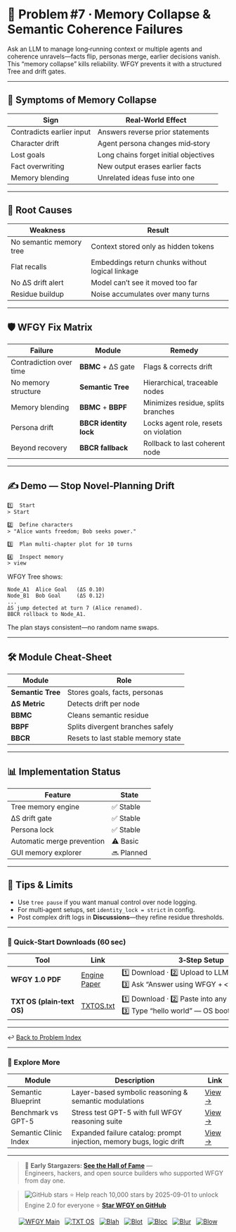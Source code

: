 # 📒 Problem #7 · Memory Collapse & Semantic Coherence Failures

Ask an LLM to manage long‑running context or multiple agents and coherence unravels—facts flip, personas merge, earlier decisions vanish.  
This “memory collapse” kills reliability. WFGY prevents it with a structured Tree and drift gates.

---

## 🤔 Symptoms of Memory Collapse

| Sign | Real‑World Effect |
|------|------------------|
| Contradicts earlier input | Answers reverse prior statements |
| Character drift | Agent persona changes mid‑story |
| Lost goals | Long chains forget initial objectives |
| Fact overwriting | New output erases earlier facts |
| Memory blending | Unrelated ideas fuse into one |

---

## 🧩 Root Causes

| Weakness | Result |
|----------|--------|
| No semantic memory tree | Context stored only as hidden tokens |
| Flat recalls | Embeddings return chunks without logical linkage |
| No ΔS drift alert | Model can’t see it moved too far |
| Residue buildup | Noise accumulates over many turns |

---

## 🛡️ WFGY Fix Matrix

| Failure | Module | Remedy |
|---------|--------|--------|
| Contradiction over time | **BBMC** + ΔS gate | Flags & corrects drift |
| No memory structure | **Semantic Tree** | Hierarchical, traceable nodes |
| Memory blending | **BBMC** + **BBPF** | Minimizes residue, splits branches |
| Persona drift | **BBCR identity lock** | Locks agent role, resets on violation |
| Beyond recovery | **BBCR fallback** | Rollback to last coherent node |

---

## ✍️ Demo — Stop Novel‑Planning Drift

```txt
1️⃣  Start
> Start

2️⃣  Define characters
> "Alice wants freedom; Bob seeks power."

3️⃣  Plan multi‑chapter plot for 10 turns

4️⃣  Inspect memory
> view
````

WFGY Tree shows:

```
Node_A1  Alice Goal   (ΔS 0.10)
Node_B1  Bob Goal     (ΔS 0.12)
...
ΔS jump detected at turn 7 (Alice renamed).
BBCR rollback to Node_A1.
```

The plan stays consistent—no random name swaps.

---

## 🛠 Module Cheat‑Sheet

| Module            | Role                               |
| ----------------- | ---------------------------------- |
| **Semantic Tree** | Stores goals, facts, personas      |
| **ΔS Metric**     | Detects drift per node             |
| **BBMC**          | Cleans semantic residue            |
| **BBPF**          | Splits divergent branches safely   |
| **BBCR**          | Resets to last stable memory state |

---

## 📊 Implementation Status

| Feature                    | State      |
| -------------------------- | ---------- |
| Tree memory engine         | ✅ Stable   |
| ΔS drift gate              | ✅ Stable   |
| Persona lock               | ✅ Stable   |
| Automatic merge prevention | ⚠️ Basic   |
| GUI memory explorer        | 🔜 Planned |

---

## 📝 Tips & Limits

* Use `tree pause` if you want manual control over node logging.
* For multi‑agent setups, set `identity_lock = strict` in config.
* Post complex drift logs in **Discussions**—they refine residue thresholds.

---

### 🔗 Quick‑Start Downloads (60 sec)

| Tool                       | Link                                                | 3‑Step Setup                                                                             |
| -------------------------- | --------------------------------------------------- | ---------------------------------------------------------------------------------------- |
| **WFGY 1.0 PDF**           | [Engine Paper](https://zenodo.org/records/15630969) | 1️⃣ Download · 2️⃣ Upload to LLM · 3️⃣ Ask “Answer using WFGY + \<your question>”        |
| **TXT OS (plain‑text OS)** | [TXTOS.txt](https://zenodo.org/records/15788557)    | 1️⃣ Download · 2️⃣ Paste into any LLM chat · 3️⃣ Type “hello world” — OS boots instantly |

---


↩︎ [Back to Problem Index](./README.md)


---

### 🧭 Explore More

| Module                | Description                                              | Link     |
|-----------------------|----------------------------------------------------------|----------|
| Semantic Blueprint    | Layer-based symbolic reasoning & semantic modulations   | [View →](https://github.com/onestardao/WFGY/tree/main/SemanticBlueprint) |
| Benchmark vs GPT-5    | Stress test GPT-5 with full WFGY reasoning suite         | [View →](https://github.com/onestardao/WFGY/tree/main/benchmarks/benchmark-vs-gpt5) |
| Semantic Clinic Index | Expanded failure catalog: prompt injection, memory bugs, logic drift | [View →](./SemanticClinicIndex.md) |

---

> 👑 **Early Stargazers: [See the Hall of Fame](https://github.com/onestardao/WFGY/tree/main/stargazers)** —  
> Engineers, hackers, and open source builders who supported WFGY from day one.

> <img src="https://img.shields.io/github/stars/onestardao/WFGY?style=social" alt="GitHub stars"> ⭐ Help reach 10,000 stars by 2025-09-01 to unlock Engine 2.0 for everyone  ⭐ <strong><a href="https://github.com/onestardao/WFGY">Star WFGY on GitHub</a></strong>


<div align="center">

[![WFGY Main](https://img.shields.io/badge/WFGY-Main-red?style=flat-square)](https://github.com/onestardao/WFGY)
&nbsp;
[![TXT OS](https://img.shields.io/badge/TXT%20OS-Reasoning%20OS-orange?style=flat-square)](https://github.com/onestardao/WFGY/tree/main/OS)
&nbsp;
[![Blah](https://img.shields.io/badge/Blah-Semantic%20Embed-yellow?style=flat-square)](https://github.com/onestardao/WFGY/tree/main/OS/BlahBlahBlah)
&nbsp;
[![Blot](https://img.shields.io/badge/Blot-Persona%20Core-green?style=flat-square)](https://github.com/onestardao/WFGY/tree/main/OS/BlotBlotBlot)
&nbsp;
[![Bloc](https://img.shields.io/badge/Bloc-Reasoning%20Compiler-blue?style=flat-square)](https://github.com/onestardao/WFGY/tree/main/OS/BlocBlocBloc)
&nbsp;
[![Blur](https://img.shields.io/badge/Blur-Text2Image%20Engine-navy?style=flat-square)](https://github.com/onestardao/WFGY/tree/main/OS/BlurBlurBlur)
&nbsp;
[![Blow](https://img.shields.io/badge/Blow-Game%20Logic-purple?style=flat-square)](https://github.com/onestardao/WFGY/tree/main/OS/BlowBlowBlow)

</div>

